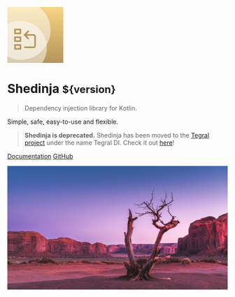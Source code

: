 ![Logo](logo.svg)

# Shedinja <small style="font-family: var(--base-font-family);">${version}</small>

> Dependency injection library for Kotlin.

Simple, safe, easy-to-use and flexible.

> **Shedinja is deprecated.** Shedinja has been moved to the [Tegral project](https://tegral.zoroark.guru) under the name Tegral DI. Check it out [here](https://tegral.zoroark.guru/docs/core/di)!

[Documentation](/#shedinja-main) [GitHub](https://github.com/utybo/Shedinja)

![](bg.jpg)
